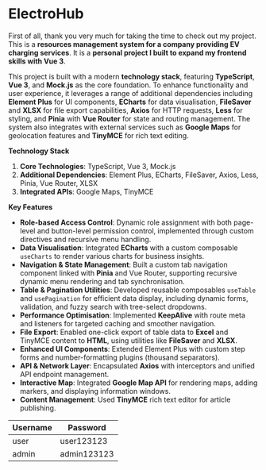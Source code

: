 # ElectroHub



First of all, thank you very much for taking the time to check out my project. This is a **resources management system for a company providing EV charging services**. It is a **personal project I built to expand my frontend skills with Vue 3**.

This project is built with a modern **technology stack**, featuring **TypeScript**, **Vue 3**, and **Mock.js** as the core foundation. To enhance functionality and user experience, it leverages a range of additional dependencies including **Element Plus** for UI components, **ECharts** for data visualisation, **FileSaver** and **XLSX** for file export capabilities, **Axios** for HTTP requests, **Less** for styling, and **Pinia** with **Vue Router** for state and routing management. The system also integrates with external services such as **Google Maps** for geolocation features and **TinyMCE** for rich text editing.

**Technology Stack**

1. **Core Technologies**: TypeScript, Vue 3, Mock.js
2. **Additional Dependencies**: Element Plus, ECharts, FileSaver, Axios, Less, Pinia, Vue Router, XLSX
3. **Integrated APIs**: Google Maps, TinyMCE



**Key Features**

- **Role-based Access Control**: Dynamic role assignment with both page-level and button-level permission control, implemented through custom directives and recursive menu handling.
- **Data Visualisation**: Integrated **ECharts** with a custom composable `useCharts` to render various charts for business insights.
- **Navigation & State Management**: Built a custom tab navigation component linked with **Pinia** and Vue Router, supporting recursive dynamic menu rendering and tab synchronisation.
- **Table & Pagination Utilities**: Developed reusable composables `useTable` and `usePagination` for efficient data display, including dynamic forms, validation, and fuzzy search with tree-select dropdowns.
- **Performance Optimisation**: Implemented **KeepAlive** with route meta and listeners for targeted caching and smoother navigation.
- **File Export**: Enabled one-click export of table data to **Excel** and TinyMCE content to **HTML**, using utilities like **FileSaver** and **XLSX**.
- **Enhanced UI Components**: Extended Element Plus with custom step forms and number-formatting plugins (thousand separators).
- **API & Network Layer**: Encapsulated **Axios** with interceptors and unified API endpoint management.
- **Interactive Map**: Integrated **Google Map API** for rendering maps, adding markers, and displaying information windows.
- **Content Management**: Used **TinyMCE** rich text editor for article publishing.

| Username | Password    |
| -------- | ----------- |
| user     | user123123  |
| admin    | admin123123 |

